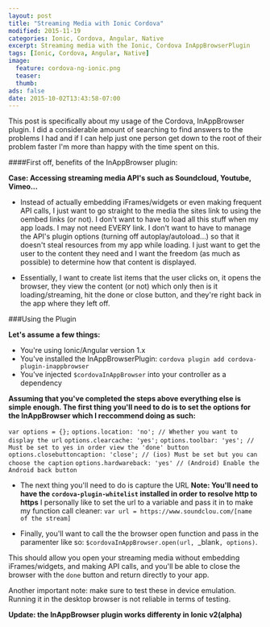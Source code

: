 ```yaml
---
layout: post
title: "Streaming Media with Ionic Cordova"
modified: 2015-11-19
categories: Ionic, Cordova, Angular, Native
excerpt: Streaming media with the Ionic, Cordova InAppBrowserPlugin
tags: [Ionic, Cordova, Angular, Native]
image:
  feature: cordova-ng-ionic.png
  teaser: 
  thumb: 
ads: false
date: 2015-10-02T13:43:58-07:00
---
```


This post is specifically about my usage of the Cordova, InAppBrowser plugin. I did a considerable amount of searching to find answers to the problems I had and if I can help just one person get down to the root of their problem faster I'm more than happy with the time spent on this.

####First off, benefits of the InAppBrowser plugin:

  **Case: Accessing streaming media API's such as Soundcloud, Youtube, Vimeo...**
  
  - Instead of actually embedding iFrames/widgets or even making frequent API calls, I just want to go straight to the media the sites link to using the oembed links (or not). I don't want to have to load all this stuff when my app loads. I may not need EVERY link. I don't want to have to manage the API's plugin options (turning off autoplay/autoload...) so that it doesn't steal resources from my app while loading. I just want to get the user to the content they need and I want the freedom (as much as possible) to determine how that content is displayed.

  - Essentially, I want to create list items that the user clicks on, it opens the browser, they view the content (or not) which only then is it loading/streaming, hit the done or close button, and they're right back in the app where they left off.

###Using the Plugin

**Let's assume a few things:**

- You're using Ionic/Angular version 1.x
- You've installed the InAppBrowserPlugin: `cordova plugin add cordova-plugin-inappbrowser`
- You've injected `$cordovaInAppBrowser` into your controller as a dependency

**Assuming that you've completed the steps above everything else is simple enough. The first thing you'll need to do is to set the options for the InAppBrowser which I reccommend doing as such:**

`var options = {};`
`options.location: 'no'; // Whether you want to display the url`
`options.clearcache: 'yes';`
`options.toolbar: 'yes'; // Must be set to yes in order view the 'done' button`
`options.closebuttoncaption: 'close'; // (ios) Must be set but you can choose the caption`
`options.hardwareback: 'yes' // (Android) Enable the Android back button`

- The next thing you'll need to do is capture the URL **Note: You'll need to have the `cordova-plugin-whitelist` installed in order to resolve http to https**
I personally like to set the url to a variable and pass it in to make my function call cleaner: `var url = https://www.soundclou.com/[name of the stream]`

- Finally, you'll want to call the the browser open function and pass in the paramenter like so: `$cordovaInAppBrowser.open(url, `_blank`, options)`. 

This should allow you open your streaming media without embedding iFrames/widgets, and making API calls, and you'll be able to close the browser with the `done` button and return directly to your app.

Another important note: make sure to test these in device emulation. Running it in the desktop browser is not reliable in terms of testing.

**Update: the InAppBrowser plugin works differenty in Ionic v2(alpha)**


